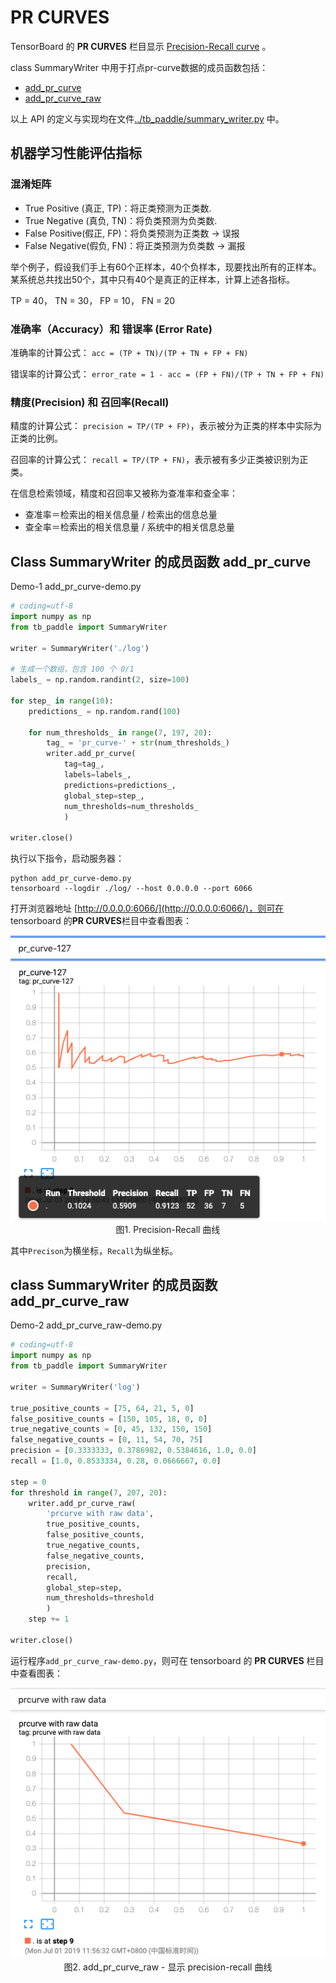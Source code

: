 # PR CURVES

TensorBoard 的 **PR CURVES** 栏目显示
[Precision-Recall curve](https://github.com/tensorflow/tensorboard/blob/master/tensorboard/plugins/pr_curve/README.md) 。

class SummaryWriter 中用于打点pr-curve数据的成员函数包括：

* <a href="#1"> add_pr_curve </a>
* <a href="#2"> add_pr_curve_raw </a>

以上 API 的定义与实现均在文件[../tb_paddle/summary_writer.py](../tb_paddle/summary_writer.py) 中。

## 机器学习性能评估指标

### 混淆矩阵

* True Positive (真正, TP)：将正类预测为正类数. 
* True Negative (真负, TN)：将负类预测为负类数. 
* False Positive(假正, FP)：将负类预测为正类数 → 误报
* False Negative(假负, FN)：将正类预测为负类数 → 漏报

举个例子，假设我们手上有60个正样本，40个负样本，现要找出所有的正样本。
某系统总共找出50个，其中只有40个是真正的正样本，计算上述各指标。

TP = 40，
TN = 30，
FP = 10，
FN = 20

### 准确率（Accuracy）和 错误率 (Error Rate)

准确率的计算公式： `acc = (TP + TN)/(TP + TN + FP + FN)`

错误率的计算公式： `error_rate = 1 - acc = (FP + FN)/(TP + TN + FP + FN)`

### 精度(Precision) 和 召回率(Recall) 

精度的计算公式： `precision = TP/(TP + FP)`，表示被分为正类的样本中实际为正类的比例。

召回率的计算公式： `recall = TP/(TP + FN)`，表示被有多少正类被识别为正类。

在信息检索领域，精度和召回率又被称为查准率和查全率：

* 查准率＝检索出的相关信息量 / 检索出的信息总量
* 查全率＝检索出的相关信息量 / 系统中的相关信息总量

<a name="1"></a>
## Class SummaryWriter 的成员函数 add_pr_curve

Demo-1 add\_pr\_curve-demo.py

```python
# coding=utf-8
import numpy as np
from tb_paddle import SummaryWriter

writer = SummaryWriter('./log')

# 生成一个数组，包含 100 个 0/1  
labels_ = np.random.randint(2, size=100)

for step_ in range(10):
    predictions_ = np.random.rand(100)
    
    for num_thresholds_ in range(7, 197, 20):
        tag_ = 'pr_curve-' + str(num_thresholds_)
        writer.add_pr_curve(
            tag=tag_, 
            labels=labels_, 
            predictions=predictions_, 
            global_step=step_, 
            num_thresholds=num_thresholds_
            )

writer.close()
```

执行以下指令，启动服务器：

```
python add_pr_curve-demo.py
tensorboard --logdir ./log/ --host 0.0.0.0 --port 6066
```

打开浏览器地址 [http://0.0.0.0:6066/](http://0.0.0.0:6066/)，则可在 tensorboard 的**PR CURVES**栏目中查看图表：

<p align="center">
<img src="../screenshots/pr_curve.png" width=600><br/>
图1. Precision-Recall 曲线 <br/>
</p>

其中`Precison`为横坐标，`Recall`为纵坐标。

<a name="2"></a>
## class SummaryWriter 的成员函数 add_pr_curve_raw

Demo-2 add\_pr\_curve\_raw-demo.py

```python
# coding=utf-8
import numpy as np
from tb_paddle import SummaryWriter

writer = SummaryWriter('log')

true_positive_counts = [75, 64, 21, 5, 0]
false_positive_counts = [150, 105, 18, 0, 0]
true_negative_counts = [0, 45, 132, 150, 150]
false_negative_counts = [0, 11, 54, 70, 75] 
precision = [0.3333333, 0.3786982, 0.5384616, 1.0, 0.0]
recall = [1.0, 0.8533334, 0.28, 0.0666667, 0.0]

step = 0 
for threshold in range(7, 207, 20):
    writer.add_pr_curve_raw(
        'prcurve with raw data',
        true_positive_counts,
        false_positive_counts, 
        true_negative_counts,
        false_negative_counts, 
        precision,
        recall,
        global_step=step,
        num_thresholds=threshold
        )
    step += 1

writer.close()
```

运行程序`add_pr_curve_raw-demo.py`，则可在 tensorboard 的 **PR CURVES** 栏目中查看图表：

<p align="center">
<img src="../screenshots/add_pr_curve_raw.png" width=600><br/>
图2. add_pr_curve_raw - 显示 precision-recall 曲线 <br/>
</p>
